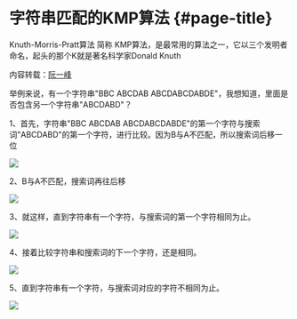 # 字符串匹配的KMP算法 {#page-title}

Knuth-Morris-Pratt算法 简称 KMP算法，是最常用的算法之一，它以三个发明者命名，起头的那个K就是著名科学家Donald Knuth

内容转载：[阮一峰](http://www.ruanyifeng.com/)

举例来说，有一个字符串"BBC ABCDAB ABCDABCDABDE"，我想知道，里面是否包含另一个字符串"ABCDABD"？

1、首先，字符串"BBC ABCDAB ABCDABCDABDE"的第一个字符与搜索词"ABCDABD"的第一个字符，进行比较。因为B与A不匹配，所以搜索词后移一位

![](http://image.beekka.com/blog/201305/bg2013050103.png)

2、B与A不匹配，搜索词再往后移

![](http://image.beekka.com/blog/201305/bg2013050104.png)

3、就这样，直到字符串有一个字符，与搜索词的第一个字符相同为止。

![](http://image.beekka.com/blog/201305/bg2013050105.png)

4、接着比较字符串和搜索词的下一个字符，还是相同。

![](http://image.beekka.com/blog/201305/bg2013050106.png)

5、直到字符串有一个字符，与搜索词对应的字符不相同为止。

![](http://image.beekka.com/blog/201305/bg2013050107.png)

